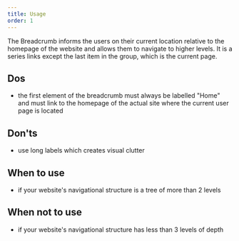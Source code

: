 ```yaml
---
title: Usage
order: 1
---
```

The Breadcrumb informs the users on their current location relative to the homepage of the website and allows them to navigate to higher levels. It is a series links except the last item in the group, which is the current page.

## Dos 

- the first element of the breadcrumb must always be labelled "Home" and must link to the homepage of the actual site where the current user page is located

## Don'ts

- use long labels which creates visual clutter

## When to use

- if your website's navigational structure is a tree of more than 2 levels

## When not to use

- if your website's navigational structure has less than 3 levels of depth
